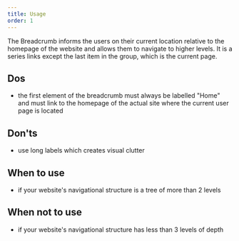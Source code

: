 ```yaml
---
title: Usage
order: 1
---
```

The Breadcrumb informs the users on their current location relative to the homepage of the website and allows them to navigate to higher levels. It is a series links except the last item in the group, which is the current page.

## Dos 

- the first element of the breadcrumb must always be labelled "Home" and must link to the homepage of the actual site where the current user page is located

## Don'ts

- use long labels which creates visual clutter

## When to use

- if your website's navigational structure is a tree of more than 2 levels

## When not to use

- if your website's navigational structure has less than 3 levels of depth
